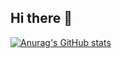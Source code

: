 ## Hi there 👋

[![Anurag's GitHub stats](https://github-readme-stats.vercel.app/api?username=mmesseri&count_private=true)](https://github.com/anuraghazra/github-readme-stats)


<!--
**mmesseri/mmesseri** is a ✨ _special_ ✨ repository because its `README.md` (this file) appears on your GitHub profile.



Here are some ideas to get you started:

- 🔭 I’m currently working on ...
- 🌱 I’m currently learning ...
- 👯 I’m looking to collaborate on ...
- 🤔 I’m looking for help with ...
- 💬 Ask me about ...
- 📫 How to reach me: ...
- 😄 Pronouns: ...
- ⚡ Fun fact: ...
-->
